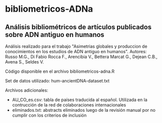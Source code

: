 # bibliometricos-ADNa
## Análisis bibliométricos de artículos publicados sobre ADN antiguo en humanos

Análisis realizado para el trabajo "Asimetrias globales y produccion de conocimientos en los estudios de ADN antiguo en humanos". Autores: Russo M.G., Di Fabio Rocca F., Arencibia V., Bettera Marcat G., Dejean C.B., Avena S., Seldes V.

Código disponible en el archivo bibliometricos-adna.R

Set de datos utilizado: hum-ancientDNA-dataset.txt

Archivos adicionales:
- AU_CO_es.csv: tabla de países traducida al español. Utilizada en la contrucción de la red de colaboraciones internacionales
- eliminados.txt: abstracts eliminados luego de la revisión manual por no cumplir con los criterios de inclusión
